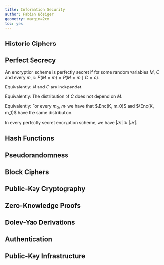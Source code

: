 ```yaml
---
title: Information Security
author: Fabian Bösiger
geometry: margin=2cm
toc: yes
---
```


















## Historic Ciphers

## Perfect Secrecy

An encryption scheme is perfectly secret if for some random variables $M$, $C$
and every $m$, $c$: $P(M = m) = P(M = m \mid C = c)$.

Equivalently: $M$ and $C$ are independet.

Equivalently: The distribution of $C$ does not depend on $M$.

Equivalently: For every $m_0$, $m_1$ we have that $\Enc(K, m_0)$ and
$\Enc(K, m_1)$ have the same distribution.

In every perfectly secret encryption scheme, we have $|\mathcal{K}| \geq |\mathcal{M}|$.

## Hash Functions

## Pseudorandomness

## Block Ciphers

## Public-Key Cryptography

## Zero-Knowledge Proofs

## Dolev-Yao Derivations

## Authentication

## Public-Key Infrastructure
